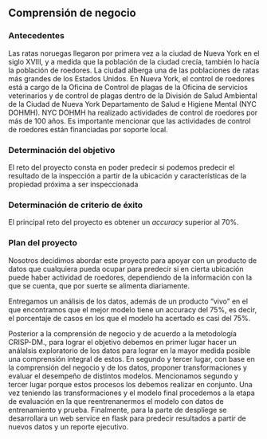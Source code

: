 ## Comprensión de negocio

### Antecedentes

Las ratas noruegas llegaron por primera vez a la ciudad de Nueva York en el siglo XVIII, y a medida que la población de la ciudad crecía, también lo hacía la población de roedores. La ciudad alberga una de las poblaciones de ratas más grandes de los Estados Unidos. En Nueva York, el control de roedores está a cargo de la Oficina de Control de plagas de la Oficina de servicios veterinarios y de control de plagas dentro de la División de Salud Ambiental de la Ciudad de Nueva York Departamento de Salud e Higiene Mental (NYC DOHMH). NYC DOHMH ha realizado actividades de control de roedores por más de 100 años. Es importante mencionar que las actividades de control de roedores están financiadas por soporte local. 

### Determinación del objetivo

El reto del proyecto consta en poder predecir si podemos predecir el resultado de la inspección a partir de la ubicación y características de la propiedad próxima a ser inspeccionada

### Determinación de criterio de éxito

El principal reto del proyecto es obtener un *accuracy* superior al 70%.

### Plan del proyecto


Nosotros decidimos abordar este proyecto para apoyar con un producto de datos que cualquiera pueda ocupar para predecir si en cierta ubicación puede haber actividad de roedores, dependiendo de la información con la que se cuenta, que por suerte se alimenta diariamente.

Entregamos un análisis de los datos, además de un producto “vivo” en el que encontramos que el mejor modelo tiene un accuracy del 75%, es decir, el porcentaje de casos en los que el modelo ha acertado es casi del 75%.

Posterior a la comprensión de negocio y de acuerdo a la metodología CRISP-DM., para lograr el objetivo debemos en primer lugar hacer un análalsis exploratorio de los datos para lograr en la mayor medida posible una comprensión integral de estos. En segundo y tercer lugar, con base en la comprensión del negocio y de los datos, proponer transformaciones y evaluar el desempeño de distintos modelos. Mencionamos segundo y tercer lugar porque estos procesos los debemos realizar en conjunto. Una vez teniendo las transformaciones y el modelo final procedemos a la etapa de evaluación en la que reentrenanermos el modelo con datos de entrenamiento y prueba. Finalmente, para la parte de despliege se desarrollara un web service en flask para predecir resultados a partir de nuevos datos y un reporte ejecutivo.



